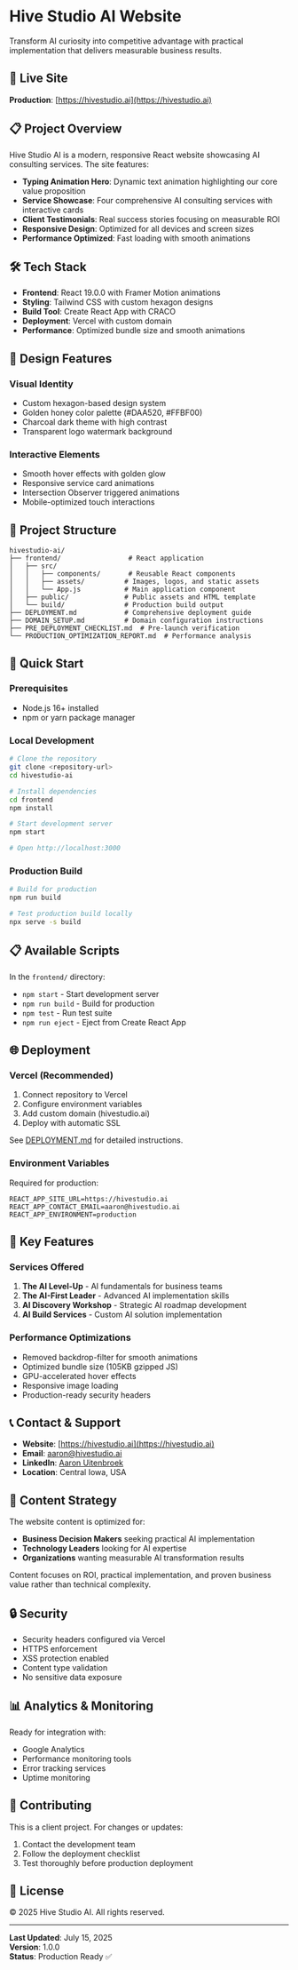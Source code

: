 # Hive Studio AI Website

Transform AI curiosity into competitive advantage with practical implementation that delivers measurable business results.

## 🚀 Live Site
**Production**: [https://hivestudio.ai](https://hivestudio.ai)

## 📋 Project Overview

Hive Studio AI is a modern, responsive React website showcasing AI consulting services. The site features:

- **Typing Animation Hero**: Dynamic text animation highlighting our core value proposition
- **Service Showcase**: Four comprehensive AI consulting services with interactive cards
- **Client Testimonials**: Real success stories focusing on measurable ROI
- **Responsive Design**: Optimized for all devices and screen sizes
- **Performance Optimized**: Fast loading with smooth animations

## 🛠️ Tech Stack

- **Frontend**: React 19.0.0 with Framer Motion animations
- **Styling**: Tailwind CSS with custom hexagon designs
- **Build Tool**: Create React App with CRACO
- **Deployment**: Vercel with custom domain
- **Performance**: Optimized bundle size and smooth animations

## 🎨 Design Features

### Visual Identity
- Custom hexagon-based design system
- Golden honey color palette (#DAA520, #FFBF00)
- Charcoal dark theme with high contrast
- Transparent logo watermark background

### Interactive Elements
- Smooth hover effects with golden glow
- Responsive service card animations
- Intersection Observer triggered animations
- Mobile-optimized touch interactions

## 📁 Project Structure

```
hivestudio-ai/
├── frontend/                 # React application
│   ├── src/
│   │   ├── components/       # Reusable React components
│   │   ├── assets/          # Images, logos, and static assets
│   │   └── App.js           # Main application component
│   ├── public/              # Public assets and HTML template
│   └── build/               # Production build output
├── DEPLOYMENT.md            # Comprehensive deployment guide
├── DOMAIN_SETUP.md          # Domain configuration instructions
├── PRE_DEPLOYMENT_CHECKLIST.md  # Pre-launch verification
└── PRODUCTION_OPTIMIZATION_REPORT.md  # Performance analysis
```

## 🚀 Quick Start

### Prerequisites
- Node.js 16+ installed
- npm or yarn package manager

### Local Development
```bash
# Clone the repository
git clone <repository-url>
cd hivestudio-ai

# Install dependencies
cd frontend
npm install

# Start development server
npm start

# Open http://localhost:3000
```

### Production Build
```bash
# Build for production
npm run build

# Test production build locally
npx serve -s build
```

## 📋 Available Scripts

In the `frontend/` directory:

- `npm start` - Start development server
- `npm run build` - Build for production
- `npm test` - Run test suite
- `npm run eject` - Eject from Create React App

## 🌐 Deployment

### Vercel (Recommended)
1. Connect repository to Vercel
2. Configure environment variables
3. Add custom domain (hivestudio.ai)
4. Deploy with automatic SSL

See [DEPLOYMENT.md](./DEPLOYMENT.md) for detailed instructions.

### Environment Variables
Required for production:
```
REACT_APP_SITE_URL=https://hivestudio.ai
REACT_APP_CONTACT_EMAIL=aaron@hivestudio.ai
REACT_APP_ENVIRONMENT=production
```

## 🎯 Key Features

### Services Offered
1. **The AI Level-Up** - AI fundamentals for business teams
2. **The AI-First Leader** - Advanced AI implementation skills
3. **AI Discovery Workshop** - Strategic AI roadmap development
4. **AI Build Services** - Custom AI solution implementation

### Performance Optimizations
- Removed backdrop-filter for smooth animations
- Optimized bundle size (105KB gzipped JS)
- GPU-accelerated hover effects
- Responsive image loading
- Production-ready security headers

## 📞 Contact & Support

- **Website**: [https://hivestudio.ai](https://hivestudio.ai)
- **Email**: aaron@hivestudio.ai
- **LinkedIn**: [Aaron Uitenbroek](https://www.linkedin.com/in/aaroni10/)
- **Location**: Central Iowa, USA

## 📝 Content Strategy

The website content is optimized for:
- **Business Decision Makers** seeking practical AI implementation
- **Technology Leaders** looking for AI expertise
- **Organizations** wanting measurable AI transformation results

Content focuses on ROI, practical implementation, and proven business value rather than technical complexity.

## 🔒 Security

- Security headers configured via Vercel
- HTTPS enforcement
- XSS protection enabled
- Content type validation
- No sensitive data exposure

## 📊 Analytics & Monitoring

Ready for integration with:
- Google Analytics
- Performance monitoring tools
- Error tracking services
- Uptime monitoring

## 🤝 Contributing

This is a client project. For changes or updates:
1. Contact the development team
2. Follow the deployment checklist
3. Test thoroughly before production deployment

## 📄 License

© 2025 Hive Studio AI. All rights reserved.

---

**Last Updated**: July 15, 2025  
**Version**: 1.0.0  
**Status**: Production Ready ✅